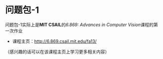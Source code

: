 # 问题包-1
问题包-1实际上是**MIT CSAIL**的*6.869: Advances in Computer Vision*课程的第一次作业
- 课程主页：http://6.869.csail.mit.edu/fa13/

（感兴趣的话可以在该课程主页上学习更多相关内容）
